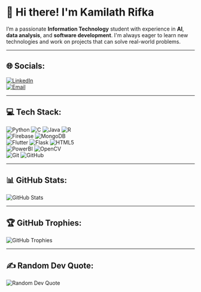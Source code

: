 # 👋 Hi there! I'm Kamilath Rifka

I’m a passionate **Information Technology** student with experience in **AI**, **data analysis**, and **software development**. I'm always eager to learn new technologies and work on projects that can solve real-world problems.

---

## 🌐 Socials:
[![LinkedIn](https://img.shields.io/badge/LinkedIn-Connect-blue)](https://www.linkedin.com/in/kamilath-rifka-1388b4249)  
[![Email](https://img.shields.io/badge/Email-kamilathrifka@gmail.com-blue)](mailto:kamilathrifka@gmail.com)

---

## 💻 Tech Stack:
![Python](https://img.shields.io/badge/Python-blue) 
![C](https://img.shields.io/badge/C-blue) 
![Java](https://img.shields.io/badge/Java-blue) 
![R](https://img.shields.io/badge/R-blue)  
![Firebase](https://img.shields.io/badge/Firebase-orange) 
![MongoDB](https://img.shields.io/badge/MongoDB-green)  
![Flutter](https://img.shields.io/badge/Flutter-blue) 
![Flask](https://img.shields.io/badge/Flask-black) 
![HTML5](https://img.shields.io/badge/HTML5-orange)  
![PowerBI](https://img.shields.io/badge/PowerBI-yellow) 
![OpenCV](https://img.shields.io/badge/OpenCV-blue)  
![Git](https://img.shields.io/badge/Git-black) 
![GitHub](https://img.shields.io/badge/GitHub-black)

---

## 📊 GitHub Stats:
![GitHub Stats](https://github-readme-stats.vercel.app/api?username=your_username&show_icons=true&theme=radical)

---

## 🏆 GitHub Trophies:
![GitHub Trophies](https://github-profile-trophy.vercel.app/?username=your_username&theme=radical)

---

## ✍️ Random Dev Quote:
![Random Dev Quote](https://quotes-github-readme.vercel.app/api?type=horizontal&theme=radical)

